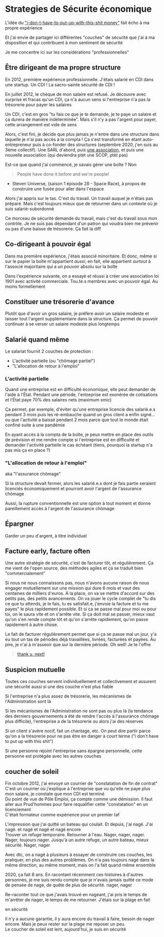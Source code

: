 # Strategies de Sécurite économique

L'idée du ["i-don-t-have-to-put-up-with-this-shit money"](https://www.minoritymoneypodcast.com/podcast/episode/44a424f7/taking-your-finances-to-the-next-level-with-first-gen-wealth-builder-anna-njie-konte) fait écho à ma propre expérience

Et j'ai envie de partager ici différentes "couches" de sécurité que j'ai à ma disposition et qui contribuent à mon sentiment de sécurité

Je me concentre ici sur les considérations "professionnelles"


## Être dirigeant de ma propre structure

En 2012, première expérience professionnelle. J'étais salarié en CDI dans une startup. Un CDI ! La sacro-sainte sécurité de CDI !

En juillet 2012, le chèque de mon salaire est refusé. Je découvre avec surprise et fracas qu'un CDI, ça n'a aucun sens si l'entreprise n'a pas la trésorerie pour payer les salaires

Un CDI, c'est en gros "tu fais ce que je te demande, je te paye un salaire et ça durera de manière indéterminée". Mais s'il n'y a pas l'argent pour payer, cette arrangement est vide de sens

Alors, c'est fini, je décide que plus jamais je n'entre dans une structure dans laquelle je n'ai pas accès à la compta ! Ça s'est transformé en étant auto-entrepreneur puis à co-fonder des structures (septembre 2020, j'en suis au 3ème collectif). Une SARL d'abord, puis [une association](https://dtc-innovation.org/writings/2017/une-association), et puis une nouvelle association (qui deviendra ptèt une SCOP, ptèt pas)

Est-ce que quand j'ai commencé, je savais gérer une boîte ? Non

> People have done it before and we're people!

- Steven Universe, (saison 1 épisode 28 - Space Race), à propos de construire une fusée pour aller dans l'espace

Alors j'ai appris sur le tas. C'est du travail. Un travail auquel je n'étais pas préparé. Mais c'est toujours mieux que de retourner dans un contexte où je suis salarié-subordonné

Ce morceau de sécurité demande du travail, mais c'est du travail sous mon contrôle. Je ne suis pas dépendant d'un patron qui voudra bien me prévenir ou pas d'une baisse de trésorerie. Ça fait la diff


## Co-dirigeant à pouvoir égal

Dans ma première expérience, j'étais associé minoritaire. Et donc, même si sur le papier la boîte m'appartient *aussi*, en fait, elle appartient *surtout* à l'associé majoritaire qui a un pouvoir absolu sur la boîte

Dans l'expérience suivante, on a essayé et réussi à créer une association loi 1901 avec activité commerciale. Tou.te.s membres avec un pouvoir égal. Au moins formellement


## Constituer une trésorerie d'avance

Plutôt que d'avoir un gros salaire, je préfère avoir un salaire modeste et laisser tout l'argent supplémentaire dans la structure. Ça permet de pouvoir continuer à se verser un salaire modeste plus longtemps


## Salarié quand même

Le salariat fournit 2 couches de protection : 
- L'activité partielle (ou "chômage partiel")
- "L'allocation de retour à l'emploi"

### L'activité partielle

Quand une entreprise est en difficulté économique, elle peut demander de l'aide à l'État. Pendant une période, l'entreprise est exonérée de cotisations et l'État paye 70% des salaires nets (maximum smic)

Ça permet, par exemple, d'éviter qu'une entreprise licencie des salarié.e.s pendant 3 mois puis les ré-embauche quand un gros client a enfin signé... ou que l'activité a baissé pendant 2 mois parce que tout le monde était confiné suite à une pandémie

En ayant accès à la compta de la boîte, je peux mettre en place des outils de prévision et me rendre compte si l'entreprise est en difficulté et demander l'activité partielle le cas échéant (tiens, pourquoi la startup n'a pas mis ça en place ?)


### "L'allocation de retour à l'emploi"

aka "l'assurance chômage"

Si la structure devait fermer, alors les salarié.e.s dont je fais partie seraient licenciés économiquement et pourront avoir l'argent de l'assurance chômage

Aussi, la rupture conventionnelle est une option à tout moment et donne pareillement accès à l'argent de l'assurance chômage


## Épargner

Garder un peu d'argent, à titre individuel


## Facture early, facture often

Une autre stratégie de sécurité, c'est de facturer tôt, et régulièrement. Ça me vient de l'open source, des méthodes agiles et ça se traduit bien "commercialement"

Si nous ne nous connaissons pas, nous n'avons aucune raison de nous engager mutuellement sur une mission qui dure 6 mois et vaut des centaines de milliers d'euros. À la place, on va se mettre d'accord sur des petits pas, des petits avancements. On va jouer le cycle complet de "tu dis ce que tu attends, je le fais, tu es satisfait.e, j'envoie la facture et tu me payes" le plus rapidement possible. Et si ça se passe mal pour moi ou pour toi, on le saura vite et on s'arrête vite. Si ça doit mal se passer, mieux vaut qu'on s'en rende compte tôt et qu'on s'arrête rapidement, qu'on passe rapidement à autre chose.

Le fait de facturer régulièrement permet que si ça se passe mal un jour, y'a eu tout un tas de périodes déjà travaillées, livrées, facturées et payées. Au pire, je n'ai à m'asseoir que sur la dernière période. Oh well! Je te l'offre

> [thank u, next!](https://www.youtube.com/watch?v=gl1aHhXnN1k)


## Suspicion mutuelle

Toutes ces couches servent individuellement et collectivement et assurent une sécurité aussi si une des couche n'est plus fiable

Si l'entreprise n'a plus assez de trésorerie, les mécanismes de l'Administration sont là

Si les mécanismes de l'Administration ne sont pas ou plus là (la tendance des derniers gouvernements a été de rendre l'accès à l'assurance chômage plus difficile), l'entreprise a de la trésorerie ou alors j'ai des réserves

Si un client s'avère nocif, fait un chantage, etc. On peut dire partir parce qu'on a la trésorerie pour ne pas être en danger à court terme ("i don't have to put up with this shit")

Si une personne rejoint l'entreprise sans épargne personnelle, cette personne est protégée avec les autres couches


## coucher de soleil

Fin octobre 2012, j'ai envoyé un courrier de "constatation de fin de contrat"\
C'est un courrier où j'explique à l'entreprise que vu qu'elle ne paye plus mon salaire, je constate que mon CDI est terminé\
Du point de vue de Pôle Emploi, ça compte comme une démission. Il faut aller aux Prud'hommes pour faire requalifier cette "constatation" en un licenciement\
C'était formateur comme expérience pour un premier taf

L'impression que j'ai quitté un bateau qui coulait. Et depuis, j'ai nagé. J'ai nagé. et nagé et nagé et nagé encore\
Trouver un refuge temporaire. Retourner à l'eau. Nager, nager, nager. Nager, toujours nager. Jusqu'à un autre refuge, un autre bateau, mieux sécurité. Nager, nager

Avec dtc, on a nagé à plusieurs à essayer de construire ces couches, les pratiquer, en plus des autres problèmes. On n'a pas toujours nagé dans la même direction, au même moment, mais on l'a fait quand même ensemble

2020, ça fait 8 ans. En racontant récemment ces histoires à d'autres personnes, je me suis rendu compte que je n'avais jamais quitté ce mode de pensée de nage, de quête de plus de sécurité. nager, nager

Re-raconter tout ce que j'avais trouvé en nageant, j'ai pris le temps de m'arrêter de nager, le temps de me retourner. J'étais sur la plage en fait

en sécurité

Il n'y a aucune garantie, il y aura encore du travail à faire, besoin de nager encore. Mais je peux rester sur la plage me reposer un peu.\
Le coucher de soleil est lent, aujourd'hui, je suis en sécurité
